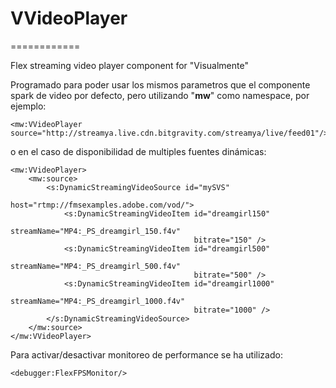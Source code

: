 # VVideoPlayer
============


Flex streaming video player component for "Visualmente"

Programado para poder usar los mismos parametros que el componente spark de video por defecto, pero utilizando "**mw**" como namespace, por ejemplo:

	<mw:VVideoPlayer source="http://streamya.live.cdn.bitgravity.com/streamya/live/feed01"/>


o en el caso de disponibilidad de multiples fuentes dinámicas:

	<mw:VVideoPlayer>
		<mw:source>
			<s:DynamicStreamingVideoSource id="mySVS"
										   host="rtmp://fmsexamples.adobe.com/vod/">
				<s:DynamicStreamingVideoItem id="dreamgirl150"
											 streamName="MP4:_PS_dreamgirl_150.f4v"
											 bitrate="150" />
				<s:DynamicStreamingVideoItem id="dreamgirl500"
											 streamName="MP4:_PS_dreamgirl_500.f4v"
											 bitrate="500" />
				<s:DynamicStreamingVideoItem id="dreamgirl1000"
											 streamName="MP4:_PS_dreamgirl_1000.f4v"
											 bitrate="1000" />
			</s:DynamicStreamingVideoSource>
		</mw:source>
	</mw:VVideoPlayer>

Para activar/desactivar monitoreo de performance se ha utilizado:
	
	<debugger:FlexFPSMonitor/>